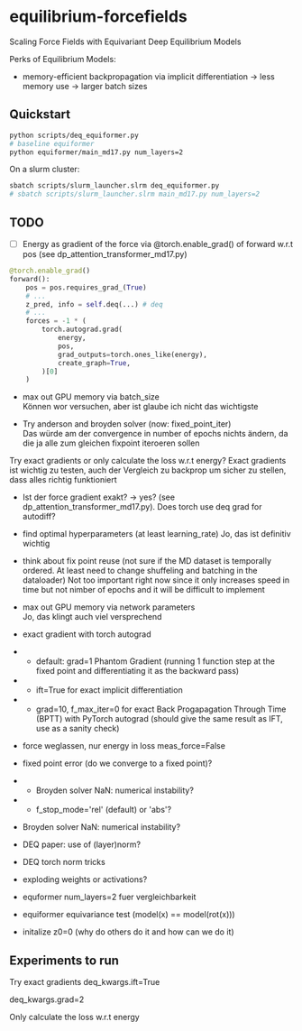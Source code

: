 # equilibrium-forcefields
Scaling Force Fields with Equivariant Deep Equilibrium Models

Perks of Equilibrium Models:
- memory-efficient backpropagation via implicit differentiation -> less memory use -> larger batch sizes

## Quickstart

```bash
python scripts/deq_equiformer.py
# baseline equiformer
python equiformer/main_md17.py num_layers=2
```

On a slurm cluster:
```bash
sbatch scripts/slurm_launcher.slrm deq_equiformer.py
# sbatch scripts/slurm_launcher.slrm main_md17.py num_layers=2
```

## TODO

- [ ] Energy as gradient of the force via @torch.enable_grad() of forward w.r.t pos (see dp_attention_transformer_md17.py)
```python
@torch.enable_grad()
forward():
    pos = pos.requires_grad_(True)
    # ...
    z_pred, info = self.deq(...) # deq
    # ...
    forces = -1 * (
        torch.autograd.grad(
            energy,
            pos,
            grad_outputs=torch.ones_like(energy),
            create_graph=True,
        )[0]
    )
```

- max out GPU memory via batch_size \
Können wor versuchen, aber ist glaube ich nicht das wichtigste

- Try anderson and broyden solver (now: fixed_point_iter) \
Das würde am der convergence in number of epochs nichts ändern, da die ja alle zum gleichen fixpoint iteroeren sollen

Try exact gradients or only calculate the loss w.r.t energy?
Exact gradients ist wichtig zu testen, auch der Vergleich zu backprop um sicher zu stellen, dass alles richtig funktioniert

- Ist der force gradient exakt? 
-> yes? (see dp_attention_transformer_md17.py). Does torch use deq grad for autodiff?

- find optimal hyperparameters (at least learning_rate)
Jo, das ist definitiv wichtig

- think about fix point reuse (not sure if the MD dataset is temporally ordered. At least need to change shuffeling and batching in the dataloader)
Not too important right now since it only increases speed in time but not nimber of epochs and it will be difficult to implement

- max out GPU memory via network parameters \
Jo, das klingt auch viel versprechend

- exact gradient with torch autograd
- - default: grad=1 Phantom Gradient (running 1 function step at the fixed point and differentiating it as the backward pass)
- - ift=True for exact implicit differentiation
- - grad=10, f_max_iter=0 for exact Back Progapagation Through Time (BPTT) with PyTorch autograd (should give the same result as IFT, use as a sanity check)

- force weglassen, nur energy in loss meas_force=False

- fixed point error (do we converge to a fixed point)?
- - Broyden solver NaN: numerical instability?
- - f_stop_mode='rel' (default) or 'abs'?

- Broyden solver NaN: numerical instability?

- DEQ paper: use of (layer)norm?

- DEQ torch norm tricks

- exploding weights or activations?

- equformer num_layers=2 fuer vergleichbarkeit

- equiformer equivariance test (model(x) == model(rot(x)))

- initalize z0=0 (why do others do it and how can we do it)


## Experiments to run

Try exact gradients
deq_kwargs.ift=True

deq_kwargs.grad=2


Only calculate the loss w.r.t energy